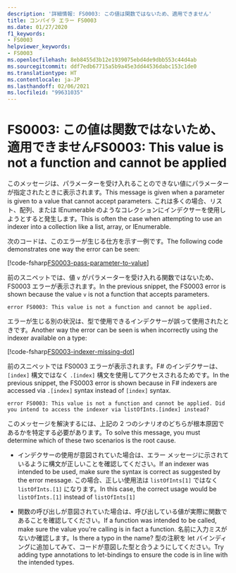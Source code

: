 ```yaml
---
description: '詳細情報: FS0003: この値は関数ではないため、適用できません'
title: コンパイラ エラー FS0003
ms.date: 01/27/2020
f1_keywords:
- FS0003
helpviewer_keywords:
- FS0003
ms.openlocfilehash: 8eb8455d3b12e1939075ebd4de9dbb553c44d4ab
ms.sourcegitcommit: ddf7edb67715a5b9a45e3dd44536dabc153c1de0
ms.translationtype: HT
ms.contentlocale: ja-JP
ms.lasthandoff: 02/06/2021
ms.locfileid: "99631035"
---
```

# <a name="fs0003-this-value-is-not-a-function-and-cannot-be-applied"></a><span data-ttu-id="db2ed-103">FS0003: この値は関数ではないため、適用できません</span><span class="sxs-lookup"><span data-stu-id="db2ed-103">FS0003: This value is not a function and cannot be applied</span></span>

<span data-ttu-id="db2ed-104">このメッセージは、パラメーターを受け入れることのできない値にパラメーターが指定されたときに表示されます。</span><span class="sxs-lookup"><span data-stu-id="db2ed-104">This message is given when a parameter is given to a value that cannot accept parameters.</span></span>  <span data-ttu-id="db2ed-105">これは多くの場合、リスト、配列、または IEnumerable のようなコレクションにインデクサーを使用しようとすると発生します。</span><span class="sxs-lookup"><span data-stu-id="db2ed-105">This is often the case when attempting to use an indexer into a collection like a list, array, or IEnumerable.</span></span>

<span data-ttu-id="db2ed-106">次のコードは、このエラーが生じる仕方を示す一例です。</span><span class="sxs-lookup"><span data-stu-id="db2ed-106">The following code demonstrates one way the error can be seen:</span></span>

[!code-fsharp[FS0003-pass-parameter-to-value](~/samples/snippets/fsharp/compiler-messages/fs0003.fsx#L2-L4)]

<span data-ttu-id="db2ed-107">前のスニペットでは、値 `v` がパラメーターを受け入れる関数ではないため、FS0003 エラーが表示されます。</span><span class="sxs-lookup"><span data-stu-id="db2ed-107">In the previous snippet, the FS0003 error is shown because the value `v` is not a function that accepts parameters.</span></span>

```text
error FS0003: This value is not a function and cannot be applied.
```

<span data-ttu-id="db2ed-108">エラーが生じる別の状況は、型で使用できるインデクサーが誤って使用されたときです。</span><span class="sxs-lookup"><span data-stu-id="db2ed-108">Another way the error can be seen is when incorrectly using the indexer available on a type:</span></span>

[!code-fsharp[FS0003-indexer-missing-dot](~/samples/snippets/fsharp/compiler-messages/fs0003.fsx#L7-L8)]

<span data-ttu-id="db2ed-109">前のスニペットでは FS0003 エラーが表示されます。F# のインデクサーは、`[index]` 構文ではなく `.[index]` 構文を使用してアクセスされるためです。</span><span class="sxs-lookup"><span data-stu-id="db2ed-109">In the previous snippet, the FS0003 error is shown because in F# indexers are accessed via `.[index]` syntax instead of `[index]` syntax.</span></span>

```text
error FS0003: This value is not a function and cannot be applied. Did you intend to access the indexer via listOfInts.[index] instead?
```

<span data-ttu-id="db2ed-110">このメッセージを解決するには、上記の 2 つのシナリオのどちらが根本原因であるかを特定する必要があります。</span><span class="sxs-lookup"><span data-stu-id="db2ed-110">To solve this message, you must determine which of these two scenarios is the root cause.</span></span>

- <span data-ttu-id="db2ed-111">インデクサーの使用が意図されていた場合は、エラー メッセージに示されているように構文が正しいことを確認してください。</span><span class="sxs-lookup"><span data-stu-id="db2ed-111">If an indexer was intended to be used, make sure the syntax is correct as suggested by the error message.</span></span> <span data-ttu-id="db2ed-112">この場合、正しい使用法は `listOfInts[1]` ではなく `listOfInts.[1]` になります。</span><span class="sxs-lookup"><span data-stu-id="db2ed-112">In this case, the correct usage would be `listOfInts.[1]` instead of `listOfInts[1]`</span></span>

- <span data-ttu-id="db2ed-113">関数の呼び出しが意図されていた場合は、呼び出している値が実際に関数であることを確認してください。</span><span class="sxs-lookup"><span data-stu-id="db2ed-113">If a function was intended to be called, make sure the value you're calling is in fact a function.</span></span> <span data-ttu-id="db2ed-114">名前に入力ミスがないか確認します。</span><span class="sxs-lookup"><span data-stu-id="db2ed-114">Is there a typo in the name?</span></span> <span data-ttu-id="db2ed-115">型の注釈を let バインディングに追加してみて、コードが意図した型と合うようにしてください。</span><span class="sxs-lookup"><span data-stu-id="db2ed-115">Try adding type annotations to let-bindings to ensure the code is in line with the intended types.</span></span>
